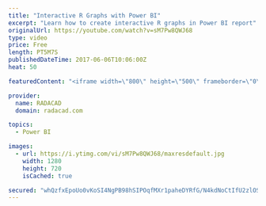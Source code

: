 ```yaml
---
title: "Interactive R Graphs with Power BI"
excerpt: "Learn how to create interactive R graphs in Power BI report"
originalUrl: https://youtube.com/watch?v=sM7Pw8QWJ68
type: video
price: Free
length: PT5M7S
publishedDateTime: 2017-06-06T10:06:00Z
heat: 50

featuredContent: "<iframe width=\"800\" height=\"500\" frameborder=\"0\" src=\"https://www.youtube.com/embed/sM7Pw8QWJ68\" allow=\"accelerometer; autoplay; encrypted-media; gyroscope; picture-in-picture\" allowfullscreen></iframe>"

provider:
  name: RADACAD
  domain: radacad.com

topics:
  - Power BI

images:
  - url: https://i.ytimg.com/vi/sM7Pw8QWJ68/maxresdefault.jpg
    width: 1280
    height: 720
    isCached: true

secured: "whQzfxEpoUo0vKoSI4NgPB98hSIPOqfMXr1paheDYRfG/N4kdNoCtIfU2zlOSZNmQY0eCwZEo6I31+97R1IeUl5Sds/63J/1VKxm8PfcJbxtoSBRxpfY1cGf4suyHfKcXhSDbNf/nBd7XqeArMFRcREDM4t9IrlvT/kxutSk7O16judZil+7+nbVNIkHlKeE8+D1rABeGZ3q8lScfylI5u0v5i3z0dJBPyolZQ/h7q0CXx1yFiV06hq6HTVa+WCHEp42cqfT1xcffdFmCK9RNBEYGcoerkBJ9uOF3iWW9HPU2OwRH8uMH3LnOL7kuyc64kyaoMezVAaTgUX8nqiFPO3HJnfRU6PWT5dvcb/pdyJw0d3QKdox6AkWQMSQZLUMBpNEv6HCmgKjSNerZBz+Y9xtaleA4xk3E/MDfTKpPG8=;WwOqwVXOl5XuqN5yQw+/Hw=="
---
```


